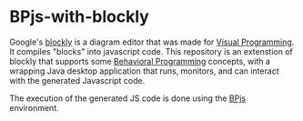 # BPjs-with-blockly

Google's <a href="https://developers.google.com/blockly">blockly</a> is a diagram editor that was made for <a href="https://en.wikipedia.org/wiki/Visual_programming_language">Visual Programming</a>. It compiles "blocks" into javascript code. 
This repository is an extenstion of blockly that supports some <a href="http://www.wisdom.weizmann.ac.il/~bprogram/">Behavioral Programming</a> concepts, with a wrapping Java desktop application that runs, monitors, and can interact with the generated Javascript code.

The execution of the generated JS code is done using the <a href="https://github.com/bThink-BGU/BPjs">BPjs</a> environment.
